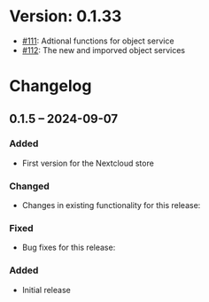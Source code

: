 # Version: 0.1.33

* [#111](https://github.com/ConductionNL/openregister/pull/111): Adtional functions for object service
* [#112](https://github.com/ConductionNL/openregister/pull/112): The new and imporved object services


# Changelog

## 0.1.5 – 2024-09-07
### Added
- First version for the Nextcloud store

### Changed
- Changes in existing functionality for this release:

### Fixed
- Bug fixes for this release:

### Added
- Initial release

